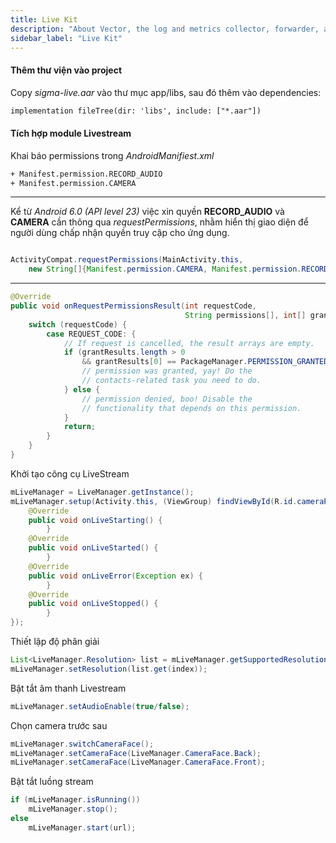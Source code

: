 ```yaml
---
title: Live Kit
description: "About Vector, the log and metrics collector, forwarder, and router"
sidebar_label: "Live Kit"
---
```


#### Thêm thư viện vào project

Copy *sigma-live.aar* vào thư mục app/libs, sau đó thêm vào dependencies:

```xml
implementation fileTree(dir: 'libs', include: ["*.aar"])
```

#### Tích hợp module Livestream

Khai báo permissions trong *AndroidManifiest.xml*

```xml
+ Manifest.permission.RECORD_AUDIO
+ Manifest.permission.CAMERA
```

<!-- import Alert from '@site/src/components/Alert'; -->

<!-- <Alert type="info"> -->

---
Kể từ *Android 6.0 (API level 23)* việc xin quyền **RECORD_AUDIO** và **CAMERA** cần thông qua *requestPermissions*, nhằm hiển thị giao diện để người dùng chấp nhận quyền truy cập cho ứng dụng.

```java

ActivityCompat.requestPermissions(MainActivity.this,
    new String[]{Manifest.permission.CAMERA, Manifest.permission.RECORD_AUDIO}, REQUEST_CODE);
```
---
<!-- </Alert> -->


```java
@Override
public void onRequestPermissionsResult(int requestCode,
                                       String permissions[], int[] grantResults) {
    switch (requestCode) {
        case REQUEST_CODE: {
            // If request is cancelled, the result arrays are empty.
            if (grantResults.length > 0
                && grantResults[0] == PackageManager.PERMISSION_GRANTED) {
                // permission was granted, yay! Do the
                // contacts-related task you need to do.
            } else {
                // permission denied, boo! Disable the
                // functionality that depends on this permission.
            }
            return;
        }
    }
}
```

Khởi tạo công cụ LiveStream

```java
mLiveManager = LiveManager.getInstance();
mLiveManager.setup(Activity.this, (ViewGroup) findViewById(R.id.cameraPreviewContainer), newLiveManager.LiveListener() {
    @Override
    public void onLiveStarting() {
        }
    @Override
    public void onLiveStarted() {
        }
    @Override
    public void onLiveError(Exception ex) {
        }
    @Override
    public void onLiveStopped() {
        }
});
```

Thiết lập độ phân giải

```java
List<LiveManager.Resolution> list = mLiveManager.getSupportedResolutions();
mLiveManager.setResolution(list.get(index));
```

Bật tắt âm thanh Livestream

```java
mLiveManager.setAudioEnable(true/false);
```

Chọn camera trước sau

```java
mLiveManager.switchCameraFace();	
mLiveManager.setCameraFace(LiveManager.CameraFace.Back);
mLiveManager.setCameraFace(LiveManager.CameraFace.Front);
```

Bật tắt luồng stream

```java
if (mLiveManager.isRunning())
    mLiveManager.stop();
else 
    mLiveManager.start(url);
```


